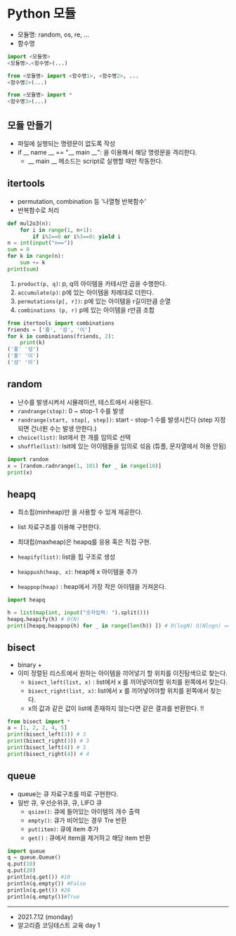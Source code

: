 # Python 모듈 
* 모듈명: random, os, re, ...
* 함수명 

```python
import <모듈명>
<모듈명>.<함수명>(...)

from <모듈명> import <함수명1>, <함수명2>, ...
<함수명2>(...)

from <모듈명> import * 
<함수명3>(...)

```

## 모듈 만들기
* 파일에 실행되는 명령문이 없도록 작성 
* if __ name __ == "__ main __": 을 이용해서 해당 명령문을 격리한다. 
    * __ main __ 메소드는 script로 실행할 때만 작동한다. 

## itertools 
* permutation, combination 등 '나열형 반복함수' 
* 반복함수로 처리 
```python
def mul2o3(n):
    for i in range(1, n+1):
        if i%2==0 or i%3==0: yield i
n = int(input("n=="))
sum = 0
for k in range(n): 
    sum += k 
print(sum)

```

1. `product(p, q)`: p, q의 아이템을 카테시안 곱을 수행한다.
2. `accumulate(p)`: p에 있는 아이템을 차례대로 더한다.
3. `permutations(p[, r])`: p에 있는 아이템을 r길이만큼 순열
4. `combinations (p, r)` p에 있는 아이템을 r만큼 조합 

```python
from itertools import combinations 
friends = ['홍', '성', '이']
for k in combinations(friends, 2): 
    print(k) 
('홍' '성')
('홍' '이')
('성' '이')
```
## random 
* 난수를 발생시켜서 시뮬레이션, 테스트에서 사용된다. 
* `randrange(stop)`: 0 ~ stop-1 수를 발생 
* `randrange(start, stop[, step])`: start - stop-1 수를 발생시킨다 (step 지정되면 건너뛴 수는 발생 안한다.)
* `choice(list)`: list에서 한 개를 임의로 선택 
* `shuffle(list)`: lsit에 있는 아이템들을 임의로 섞음 (튜플, 문자열에서 허용 안됨)

```python
import random 
x = [random.radnrange(1, 101) for _ in range(10)]
print(x)

```

## heapq 
* 최소힙(minheap)만 을 사용할 수 있게 제공한다.
* list 자료구조를 이용해 구현한다. 
* 최대힙(maxheap)은 heapq를 응용 혹은 직접 구현.

* `heapify(list)`: list을 힙 구조로 생성 
* `heappush(heap, x)`: heap에 x 아이템을 추가 
* `heappop(heap)` : heap에서 가장 작은 아이템을 가져온다. 

```python
import heapq

h = list(map(int, input("숫자입력: ").split()))
heapq.heapify(h) # O(N)
print([heapq.heappop(h) for _ in range(len(h)) ]) # O(logN) O(Nlogn) ==> O(N(logN+1)) = O(Nlog2N)
```

## bisect 
* binary + 
* 이미 정렬된 리스트에서 원하는 아이템을 끼어넣기 할 위치를 이진탐색으로 찾는다. 
    * `bisect_left(list, x)` : list에서 x 를 끼어넣어야할 위치를 왼쪽에서 찾는다. 
    * `bisect_right(list, x)`: list에서 x 를 끼어넣어야할 위치를 왼쪽에서 찾는다. 
    * x의 값과 같은 값이 list에 존재하지 않는다면 같은 결과를 반환한다. !!

```python
from bisect import *
a = [1, 2, 2, 4, 5]
print(bisect_left(3)) # 3
print(bisect_right(3)) # 3
print(bisect_left(4)) # 3
print(bisect_right(4)) # 4

```


## queue 
* queue는 큐 자료구조를 따로 구현한다. 
* 일반 큐, 우선순위큐, 큐, LIFO 큐 
  * `qsize()`: 큐에 들어있는 아이템의 개수 출력 
  * `empty()`:  큐가 비어있는 경우 Tre 반환
  * `put(item)`: 큐에 item 추가 
  * `get()` : 큐에서 item을 제거하고 해당 item 반환 

``` python
import queue
q = queue.Queue()
q.put(10)
q.put(20)
println(q.get()) #10
println(q.empty()) #False
println(q.get()) #20
println(q.empty())#True

```


------------
* 2021.7.12 (monday)
* 알고리즘 코딩테스트 교육 day 1
